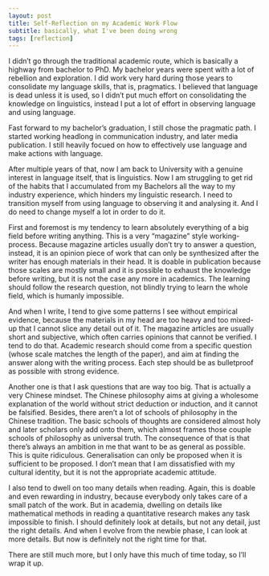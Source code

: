 ```yaml
---
layout: post
title: Self-Reflection on my Academic Work Flow
subtitle: basically, what I've been doing wrong
tags: [reflection]
---
```

I didn’t go through the traditional academic route, which is basically a highway from bachelor to PhD. My bachelor years were spent with a lot of rebellion and exploration. I did work very hard during those years to consolidate my language skills, that is, pragmatics. I believed that language is dead unless it is used, so I didn’t put much effort on consolidating the knowledge on linguistics, instead I put a lot of effort in observing language and using language. 

Fast forward to my bachelor’s graduation, I still chose the pragmatic path. I started working headlong in communication industry, and later media publication. I still heavily focued on how to effectively use language and make actions with language. 

After multiple years of that, now I am back to University with a genuine interest in language itself, that is linguistics. Now I am struggling to get rid of the habits that I accumulated from my Bachelors all the way to my industry experience, which hinders my linguistic research. I need to transition myself from using language to observing it and analysing it. And I do need to change myself a lot in order to do it. 

First and foremost is my tendency to learn absolutely everything of a big field before writing anything. This is a very “magazine” style working-process. Because magazine articles usually don’t try to answer a question, instead, it is an opinion piece of work that can only be synthesized after the writer has enough materials in their head. It is doable in publication because those scales are mostly small and it is possible to exhaust the knowledge before writing, but it is not the case any more in academics. The learning should follow the research question, not blindly trying to learn the whole field, which is humanly impossible. 

And when I write, I tend to give some patterns I see without empirical evidence, because the materials in my head are too heavy and too mixed-up that I cannot slice any detail out of it. The magazine articles are usually short and subjective, which often carries opinions that cannot be verified. I tend to do that. Academic research should come from a specific question (whose scale matches the length of the paper), and aim at finding the answer along with the writing process. Each step should be as bulletproof as possible with strong evidence. 

Another one is that I ask questions that are way too big. That is actually a very Chinese mindset. The Chinese philosophy aims at giving a wholesome explanation of the world without strict deduction or induction, and it cannot be falsified. Besides, there aren’t a lot of schools of philosophy in the Chinese tradition. The basic schools of thoughts are considered almost holy and later scholars only add onto them, which almost frames those couple schools of philosophy as universal truth. The consequence of that is that there’s always an ambition in me that want to be as general as possible. This is quite ridiculous. Generalisation can only be proposed when it is sufficient to be proposed. I don’t mean that I am dissatisfied with my cultural identity, but it is not the appropriate academic attitude. 

I also tend to dwell on too many details when reading. Again, this is doable and even rewarding in industry, because everybody only takes care of a small patch of the work. But in academia, dwelling on details like mathematical methods in reading a quantitative research makes any task impossible to finish. I should definitely look at details, but not any detail, just the right details. And when I evolve from the newbie phase, I can look at more details. But now is definitely not the right time for that. 

There are still much more, but I only have this much of time today, so I’ll wrap it up. 